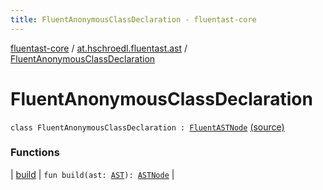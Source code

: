 ```yaml
---
title: FluentAnonymousClassDeclaration - fluentast-core
---
```


[fluentast-core](../../index.html) / [at.hschroedl.fluentast.ast](../index.html) / [FluentAnonymousClassDeclaration](.)

# FluentAnonymousClassDeclaration

`class FluentAnonymousClassDeclaration : `[`FluentASTNode`](../-fluent-a-s-t-node/index.html) [(source)](http://github.com/hschroedl/fluentast/tree/master/core/at.hschroedl.fluentast/ast/ASTNode.kt#L43)

### Functions

| [build](build.html) | `fun build(ast: `[`AST`](https://help.eclipse.org/neon/topic/org.eclipse.jdt.doc.isv/reference/api/org/eclipse/jdt/core/dom/AST.html)`): `[`ASTNode`](https://help.eclipse.org/neon/topic/org.eclipse.jdt.doc.isv/reference/api/org/eclipse/jdt/core/dom/ASTNode.html) |

